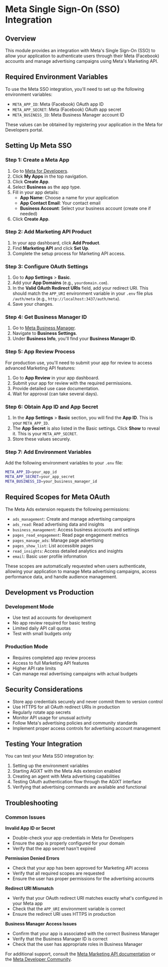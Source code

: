 # Meta Single Sign-On (SSO) Integration

## Overview

This module provides an integration with Meta's Single Sign-On (SSO) to allow your application to authenticate users through their Meta (Facebook) accounts and manage advertising campaigns using Meta's Marketing API.

## Required Environment Variables

To use the Meta SSO integration, you'll need to set up the following environment variables:

- `META_APP_ID`: Meta (Facebook) OAuth app ID
- `META_APP_SECRET`: Meta (Facebook) OAuth app secret
- `META_BUSINESS_ID`: Meta Business Manager account ID

These values can be obtained by registering your application in the Meta for Developers portal.

## Setting Up Meta SSO

### Step 1: Create a Meta App

1. Go to [Meta for Developers](https://developers.facebook.com/).
2. Click **My Apps** in the top navigation.
3. Click **Create App**.
4. Select **Business** as the app type.
5. Fill in your app details:
   - **App Name**: Choose a name for your application
   - **App Contact Email**: Your contact email
   - **Business Account**: Select your business account (create one if needed)
6. Click **Create App**.

### Step 2: Add Marketing API Product

1. In your app dashboard, click **Add Product**.
2. Find **Marketing API** and click **Set Up**.
3. Complete the setup process for Marketing API access.

### Step 3: Configure OAuth Settings

1. Go to **App Settings** > **Basic**.
2. Add your **App Domains** (e.g., `yourdomain.com`).
3. In the **Valid OAuth Redirect URIs** field, add your redirect URI. This should match the `APP_URI` environment variable in your `.env` file plus `/auth/meta` (e.g., `http://localhost:3437/auth/meta`).
4. Save your changes.

### Step 4: Get Business Manager ID

1. Go to [Meta Business Manager](https://business.facebook.com/).
2. Navigate to **Business Settings**.
3. Under **Business Info**, you'll find your **Business Manager ID**.

### Step 5: App Review Process

For production use, you'll need to submit your app for review to access advanced Marketing API features:

1. Go to **App Review** in your app dashboard.
2. Submit your app for review with the required permissions.
3. Provide detailed use case documentation.
4. Wait for approval (can take several days).

### Step 6: Obtain App ID and App Secret

1. In the **App Settings** > **Basic** section, you will find the **App ID**. This is your `META_APP_ID`.
2. The **App Secret** is also listed in the Basic settings. Click **Show** to reveal it. This is your `META_APP_SECRET`.
3. Store these values securely.

### Step 7: Add Environment Variables

Add the following environment variables to your `.env` file:

```sh
META_APP_ID=your_app_id
META_APP_SECRET=your_app_secret
META_BUSINESS_ID=your_business_manager_id
```

## Required Scopes for Meta OAuth

The Meta Ads extension requests the following permissions:

- `ads_management`: Create and manage advertising campaigns
- `ads_read`: Read advertising data and insights
- `business_management`: Access business accounts and settings
- `pages_read_engagement`: Read page engagement metrics
- `pages_manage_ads`: Manage page advertising
- `pages_show_list`: List accessible pages
- `read_insights`: Access detailed analytics and insights
- `email`: Basic user profile information

These scopes are automatically requested when users authenticate, allowing your application to manage Meta advertising campaigns, access performance data, and handle audience management.

## Development vs Production

### Development Mode
- Use test ad accounts for development
- No app review required for basic testing
- Limited daily API call quotas
- Test with small budgets only

### Production Mode
- Requires completed app review process
- Access to full Marketing API features
- Higher API rate limits
- Can manage real advertising campaigns with actual budgets

## Security Considerations

- Store app credentials securely and never commit them to version control
- Use HTTPS for all OAuth redirect URIs in production
- Regularly rotate app secrets
- Monitor API usage for unusual activity
- Follow Meta's advertising policies and community standards
- Implement proper access controls for advertising account management

## Testing Your Integration

You can test your Meta SSO integration by:

1. Setting up the environment variables
2. Starting AGiXT with the Meta Ads extension enabled
3. Creating an agent with Meta advertising capabilities
4. Testing OAuth authentication flow through the AGiXT interface
5. Verifying that advertising commands are available and functional

## Troubleshooting

### Common Issues

**Invalid App ID or Secret**
- Double-check your app credentials in Meta for Developers
- Ensure the app is properly configured for your domain
- Verify that the app secret hasn't expired

**Permission Denied Errors**
- Check that your app has been approved for Marketing API access
- Verify that all required scopes are requested
- Ensure the user has proper permissions for the advertising accounts

**Redirect URI Mismatch**
- Verify that your OAuth redirect URI matches exactly what's configured in your Meta app
- Check that the `APP_URI` environment variable is correct
- Ensure the redirect URI uses HTTPS in production

**Business Manager Access Issues**
- Confirm that your app is associated with the correct Business Manager
- Verify that the Business Manager ID is correct
- Check that the user has appropriate roles in Business Manager

For additional support, consult the [Meta Marketing API documentation](https://developers.facebook.com/docs/marketing-api/) or the [Meta Developer Community](https://developers.facebook.com/community/).
